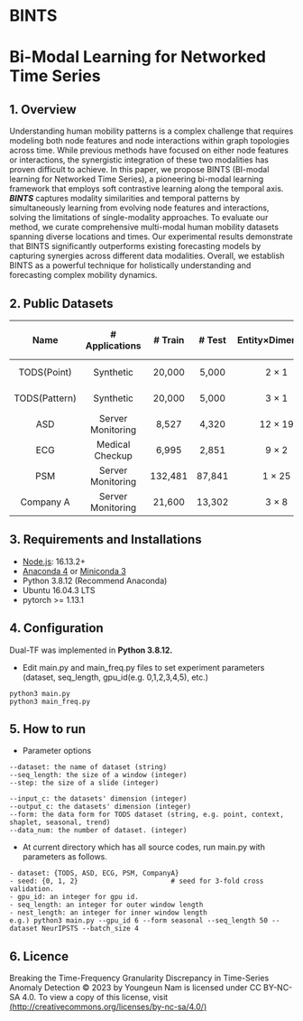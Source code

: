 # BINTS

# Bi-Modal Learning for Networked Time Series

## 1. Overview
Understanding human mobility patterns is a complex challenge that requires modeling both node features and node interactions within graph topologies across time. While previous methods have focused on either node features or interactions, the synergistic integration of these two modalities has proven difficult to achieve. In this paper, we propose BINTS (BI-modal learning for Networked Time Series), a pioneering bi-modal learning framework that employs soft contrastive learning along the temporal axis. ***BINTS*** captures modality similarities and temporal patterns by simultaneously learning from evolving node features and interactions, solving the limitations of single-modality approaches. To evaluate our method, we curate comprehensive multi-modal human mobility datasets spanning diverse locations and times. Our experimental results demonstrate that BINTS significantly outperforms existing forecasting models by capturing synergies across different data modalities. Overall, we establish BINTS as a powerful technique for holistically understanding and forecasting complex mobility dynamics.


## 2. Public Datasets
| Name          | # Applications    | # Train  | # Test    | Entity×Dimension | # Point Anomaly (Ratio)      | # Pattern Anomaly (Ratio)| Source           |
| :------------:| :----------------:| :------: | :-------: |:----------------:| :---------------------------:| :-----------------------: |:----------------:|
| TODS(Point)   | Synthetic         | 20,000   |  5,000    |  2 × 1           | 250 (100%) | 0 (0%)          |[link](https://github.com/datamllab/tods/tree/benchmark)|
| TODS(Pattern) | Synthetic         | 20,000   |  5,000    |  3 × 1           | 0 (0%)                       | 250 (100%) |[link](https://github.com/datamllab/tods/tree/benchmark)|
| ASD           | Server Monitoring | 8,527   |  4,320     |  12 × 19         | 0 (0%)                       | 199 (100%) |[link](https://github.com/zhhlee/InterFusion) |
| ECG           | Medical Checkup   | 6,995   |  2,851     |  9 × 2           | 0 (0%)    | 208 (100%)       |[link](https://www.cs.ucr.edu/~eamonn/discords/)|
| PSM           | Server Monitoring | 132,481   |  87,841  |  1 × 25          | 16 (0.07%)| 24,365 (99.93%)  |[link](https://github.com/eBay/RANSynCoders/tree/main)|
| Company A     | Server Monitoring | 21,600   |  13,302   |  3 × 8           | 10 (8.53%)                   | 104 (91.47%)            |Private           |

## 3. Requirements and Installations
- [Node.js](https://nodejs.org/en/download/): 16.13.2+
- [Anaconda 4](https://docs.conda.io/projects/conda/en/latest/user-guide/install/index.html) or [Miniconda 3](https://docs.conda.io/en/latest/miniconda.html)
- Python 3.8.12 (Recommend Anaconda)
- Ubuntu 16.04.3 LTS
- pytorch >= 1.13.1

## 4. Configuration
Dual-TF was implemented in **Python 3.8.12.**
- Edit main.py and main_freq.py files to set experiment parameters (dataset, seq_length, gpu_id(e.g. 0,1,2,3,4,5), etc.)
```
python3 main.py
python3 main_freq.py
```

## 5. How to run
- Parameter options
```
--dataset: the name of dataset (string)
--seq_length: the size of a window (integer)
--step: the size of a slide (integer)

--input_c: the datasets' dimension (integer) 
--output_c: the datasets' dimension (integer) 
--form: the data form for TODS dataset (string, e.g. point, context, shaplet, seasonal, trend)
--data_num: the number of dataset. (integer)
```

- At current directory which has all source codes, run main.py with parameters as follows.
```
- dataset: {TODS, ASD, ECG, PSM, CompanyA}
- seed: {0, 1, 2}                       # seed for 3-fold cross validation.
- gpu_id: an integer for gpu id.
- seq_length: an integer for outer window length
- nest_length: an integer for inner window length
e.g.) python3 main.py --gpu_id 6 --form seasonal --seq_length 50 --dataset NeurIPSTS --batch_size 4
```
## 6. Licence
Breaking the Time-Frequency Granularity Discrepancy in Time-Series Anomaly Detection © 2023 by Youngeun Nam is licensed under CC BY-NC-SA 4.0. To view a copy of this license, visit [(http://creativecommons.org/licenses/by-nc-sa/4.0/)](http://creativecommons.org/licenses/by-nc-sa/4.0/)
